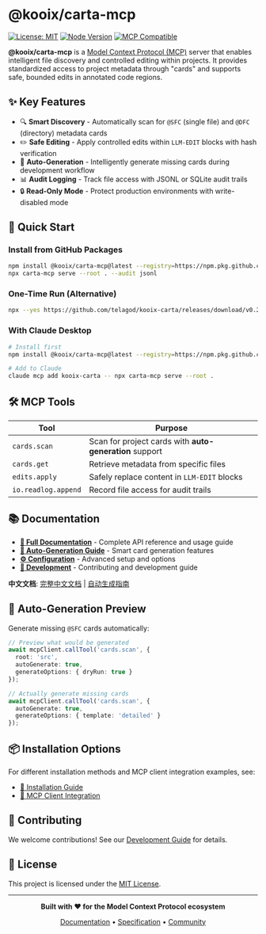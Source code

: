# @kooix/carta-mcp

[![License: MIT](https://img.shields.io/badge/License-MIT-yellow.svg)](https://opensource.org/licenses/MIT)
[![Node Version](https://img.shields.io/badge/node->=18.18-brightgreen)](https://nodejs.org)
[![MCP Compatible](https://img.shields.io/badge/MCP-Compatible-blue)](https://modelcontextprotocol.io)

**@kooix/carta-mcp** is a [Model Context Protocol (MCP)](https://modelcontextprotocol.io) server that enables intelligent file discovery and controlled editing within projects. It provides standardized access to project metadata through "cards" and supports safe, bounded edits in annotated code regions.

## ✨ Key Features

- 🔍 **Smart Discovery** - Automatically scan for `@SFC` (single file) and `@DFC` (directory) metadata cards
- ✏️ **Safe Editing** - Apply controlled edits within `LLM-EDIT` blocks with hash verification
- 🤖 **Auto-Generation** - Intelligently generate missing cards during development workflow
- 📊 **Audit Logging** - Track file access with JSONL or SQLite audit trails
- 🔒 **Read-Only Mode** - Protect production environments with write-disabled mode

## 🚀 Quick Start

### Install from GitHub Packages

```bash
npm install @kooix/carta-mcp@latest --registry=https://npm.pkg.github.com
npx carta-mcp serve --root . --audit jsonl
```

### One-Time Run (Alternative)

```bash
npx --yes https://github.com/telagod/kooix-carta/releases/download/v0.2.0/kooix-carta-mcp-0.2.0.tgz serve --root .
```

### With Claude Desktop

```bash
# Install first
npm install @kooix/carta-mcp@latest --registry=https://npm.pkg.github.com

# Add to Claude
claude mcp add kooix-carta -- npx carta-mcp serve --root .
```

## 🛠️ MCP Tools

| Tool | Purpose |
|------|---------|
| `cards.scan` | Scan for project cards with **auto-generation** support |
| `cards.get` | Retrieve metadata from specific files |
| `edits.apply` | Safely replace content in `LLM-EDIT` blocks |
| `io.readlog.append` | Record file access for audit trails |

## 📚 Documentation

- **[📖 Full Documentation](docs/en/README.md)** - Complete API reference and usage guide
- **[🤖 Auto-Generation Guide](docs/en/auto-generation.md)** - Smart card generation features
- **[⚙️ Configuration](docs/en/configuration.md)** - Advanced setup and options
- **[🔧 Development](docs/en/development.md)** - Contributing and development guide

**中文文档**: [完整中文文档](docs/zh-CN/README.md) | [自动生成指南](docs/zh-CN/auto-generation.md)

## 🤖 Auto-Generation Preview

Generate missing `@SFC` cards automatically:

```typescript
// Preview what would be generated
await mcpClient.callTool('cards.scan', {
  root: 'src',
  autoGenerate: true,
  generateOptions: { dryRun: true }
});

// Actually generate missing cards
await mcpClient.callTool('cards.scan', {
  autoGenerate: true,
  generateOptions: { template: 'detailed' }
});
```

## 📦 Installation Options

For different installation methods and MCP client integration examples, see:
- [📖 Installation Guide](docs/en/installation.md)
- [🔗 MCP Client Integration](docs/en/integration.md)

## 🤝 Contributing

We welcome contributions! See our [Development Guide](docs/en/development.md) for details.

## 📄 License

This project is licensed under the [MIT License](LICENSE).

---

<div align="center">

**Built with ❤️ for the Model Context Protocol ecosystem**

[Documentation](https://modelcontextprotocol.io) • [Specification](https://github.com/modelcontextprotocol/specification) • [Community](https://github.com/modelcontextprotocol)

</div>